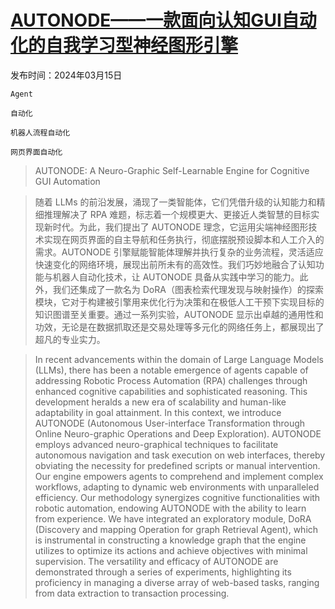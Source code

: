 # [AUTONODE——一款面向认知GUI自动化的自我学习型神经图形引擎](https://arxiv.org/abs/2403.10171)

发布时间：2024年03月15日

`Agent`

`自动化`

`机器人流程自动化`

`网页界面自动化`

> AUTONODE: A Neuro-Graphic Self-Learnable Engine for Cognitive GUI Automation

> 随着 LLMs 的前沿发展，涌现了一类智能体，它们凭借升级的认知能力和精细推理解决了 RPA 难题，标志着一个规模更大、更接近人类智慧的目标实现新时代。为此，我们提出了 AUTONODE 理念，它运用尖端神经图形技术实现在网页界面的自主导航和任务执行，彻底摆脱预设脚本和人工介入的需求。AUTONODE 引擎赋能智能体理解并执行复杂的业务流程，灵活适应快速变化的网络环境，展现出前所未有的高效性。我们巧妙地融合了认知功能与机器人自动化技术，让 AUTONODE 具备从实践中学习的能力。此外，我们还集成了一款名为 DoRA（图表检索代理发现与映射操作）的探索模块，它对于构建被引擎用来优化行为决策和在极低人工干预下实现目标的知识图谱至关重要。通过一系列实验，AUTONODE 显示出卓越的通用性和功效，无论是在数据抓取还是交易处理等多元化的网络任务上，都展现出了超凡的专业实力。

> In recent advancements within the domain of Large Language Models (LLMs), there has been a notable emergence of agents capable of addressing Robotic Process Automation (RPA) challenges through enhanced cognitive capabilities and sophisticated reasoning. This development heralds a new era of scalability and human-like adaptability in goal attainment. In this context, we introduce AUTONODE (Autonomous User-interface Transformation through Online Neuro-graphic Operations and Deep Exploration). AUTONODE employs advanced neuro-graphical techniques to facilitate autonomous navigation and task execution on web interfaces, thereby obviating the necessity for predefined scripts or manual intervention. Our engine empowers agents to comprehend and implement complex workflows, adapting to dynamic web environments with unparalleled efficiency. Our methodology synergizes cognitive functionalities with robotic automation, endowing AUTONODE with the ability to learn from experience. We have integrated an exploratory module, DoRA (Discovery and mapping Operation for graph Retrieval Agent), which is instrumental in constructing a knowledge graph that the engine utilizes to optimize its actions and achieve objectives with minimal supervision. The versatility and efficacy of AUTONODE are demonstrated through a series of experiments, highlighting its proficiency in managing a diverse array of web-based tasks, ranging from data extraction to transaction processing.